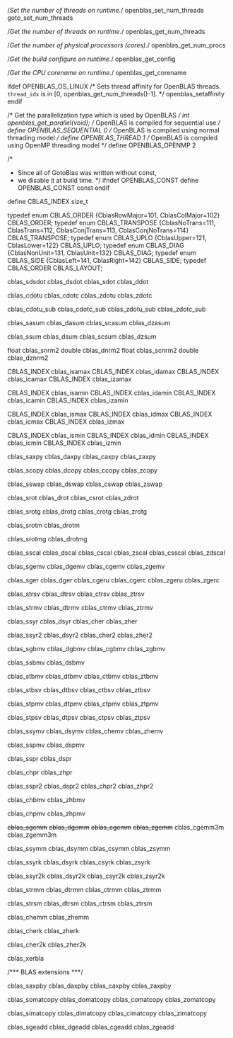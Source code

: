 /*Set the number of threads on runtime.*/
openblas_set_num_threads
goto_set_num_threads

/*Get the number of threads on runtime.*/
openblas_get_num_threads

/*Get the number of physical processors (cores).*/
openblas_get_num_procs

/*Get the build configure on runtime.*/
openblas_get_config

/*Get the CPU corename on runtime.*/
openblas_get_corename

ifdef OPENBLAS_OS_LINUX
/* Sets thread affinity for OpenBLAS threads. `thread_idx` is in [0, openblas_get_num_threads()-1]. */
openblas_setaffinity
endif

/* Get the parallelization type which is used by OpenBLAS */
int openblas_get_parallel(void);
/* OpenBLAS is compiled for sequential use  */
define OPENBLAS_SEQUENTIAL  0
/* OpenBLAS is compiled using normal threading model */
define OPENBLAS_THREAD  1
/* OpenBLAS is compiled using OpenMP threading model */
define OPENBLAS_OPENMP 2


/*
 * Since all of GotoBlas was written without const,
 * we disable it at build time.
 */
ifndef OPENBLAS_CONST
 define OPENBLAS_CONST const
endif


define CBLAS_INDEX size_t

typedef enum CBLAS_ORDER     {CblasRowMajor=101, CblasColMajor=102} CBLAS_ORDER;
typedef enum CBLAS_TRANSPOSE {CblasNoTrans=111, CblasTrans=112, CblasConjTrans=113, CblasConjNoTrans=114} CBLAS_TRANSPOSE;
typedef enum CBLAS_UPLO      {CblasUpper=121, CblasLower=122} CBLAS_UPLO;
typedef enum CBLAS_DIAG      {CblasNonUnit=131, CblasUnit=132} CBLAS_DIAG;
typedef enum CBLAS_SIDE      {CblasLeft=141, CblasRight=142} CBLAS_SIDE;
typedef CBLAS_ORDER CBLAS_LAYOUT;
	
cblas_sdsdot
cblas_dsdot
cblas_sdot
cblas_ddot

cblas_cdotu
cblas_cdotc
cblas_zdotu
cblas_zdotc

cblas_cdotu_sub
cblas_cdotc_sub
cblas_zdotu_sub
cblas_zdotc_sub

cblas_sasum
cblas_dasum
cblas_scasum
cblas_dzasum

cblas_ssum
cblas_dsum
cblas_scsum
cblas_dzsum

float  cblas_snrm2
double cblas_dnrm2
float  cblas_scnrm2
double cblas_dznrm2

CBLAS_INDEX cblas_isamax
CBLAS_INDEX cblas_idamax
CBLAS_INDEX cblas_icamax
CBLAS_INDEX cblas_izamax

CBLAS_INDEX cblas_isamin
CBLAS_INDEX cblas_idamin
CBLAS_INDEX cblas_icamin
CBLAS_INDEX cblas_izamin

CBLAS_INDEX cblas_ismax
CBLAS_INDEX cblas_idmax
CBLAS_INDEX cblas_icmax
CBLAS_INDEX cblas_izmax

CBLAS_INDEX cblas_ismin
CBLAS_INDEX cblas_idmin
CBLAS_INDEX cblas_icmin
CBLAS_INDEX cblas_izmin

cblas_saxpy
cblas_daxpy
cblas_caxpy
cblas_zaxpy

cblas_scopy
cblas_dcopy
cblas_ccopy
cblas_zcopy

cblas_sswap
cblas_dswap
cblas_cswap
cblas_zswap

cblas_srot
cblas_drot
cblas_csrot
cblas_zdrot

cblas_srotg
cblas_drotg
cblas_crotg
cblas_zrotg


cblas_srotm
cblas_drotm

cblas_srotmg
cblas_drotmg

cblas_sscal
cblas_dscal
cblas_cscal
cblas_zscal
cblas_csscal
cblas_zdscal

cblas_sgemv
cblas_dgemv
cblas_cgemv
cblas_zgemv

cblas_sger 
cblas_dger 
cblas_cgeru
cblas_cgerc
cblas_zgeru
cblas_zgerc

cblas_strsv
cblas_dtrsv
cblas_ctrsv
cblas_ztrsv

cblas_strmv
cblas_dtrmv
cblas_ctrmv
cblas_ztrmv

cblas_ssyr
cblas_dsyr
cblas_cher
cblas_zher

cblas_ssyr2
cblas_dsyr2
cblas_cher2
cblas_zher2

cblas_sgbmv
cblas_dgbmv
cblas_cgbmv
cblas_zgbmv
           

cblas_ssbmv
cblas_dsbmv


cblas_stbmv
cblas_dtbmv
cblas_ctbmv
cblas_ztbmv

cblas_stbsv
cblas_dtbsv
cblas_ctbsv
cblas_ztbsv

cblas_stpmv
cblas_dtpmv
cblas_ctpmv
cblas_ztpmv
           

cblas_stpsv
cblas_dtpsv
cblas_ctpsv
cblas_ztpsv

cblas_ssymv
cblas_dsymv
cblas_chemv
cblas_zhemv

cblas_sspmv
cblas_dspmv

cblas_sspr
cblas_dspr

cblas_chpr
cblas_zhpr

cblas_sspr2
cblas_dspr2
cblas_chpr2
cblas_zhpr2

cblas_chbmv
cblas_zhbmv

cblas_chpmv
cblas_zhpmv

~~cblas_sgemm~~
~~cblas_dgemm~~
~~cblas_cgemm~~
~~cblas_zgemm~~
cblas_cgemm3m
cblas_zgemm3m


cblas_ssymm
cblas_dsymm
cblas_csymm
cblas_zsymm

cblas_ssyrk
cblas_dsyrk
cblas_csyrk
cblas_zsyrk

cblas_ssyr2k
cblas_dsyr2k
cblas_csyr2k
cblas_zsyr2k

cblas_strmm
cblas_dtrmm
cblas_ctrmm
cblas_ztrmm

cblas_strsm
cblas_dtrsm
cblas_ctrsm
cblas_ztrsm

cblas_chemm
cblas_zhemm

cblas_cherk
cblas_zherk

cblas_cher2k
cblas_zher2k

cblas_xerbla

/*** BLAS extensions ***/

cblas_saxpby
cblas_daxpby
cblas_caxpby
cblas_zaxpby

cblas_somatcopy
cblas_domatcopy
cblas_comatcopy
cblas_zomatcopy

cblas_simatcopy
cblas_dimatcopy
cblas_cimatcopy
cblas_zimatcopy

cblas_sgeadd
cblas_dgeadd
cblas_cgeadd
cblas_zgeadd
